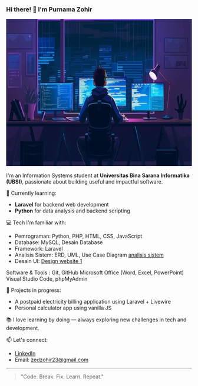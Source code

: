 ### Hi there! 👋 I'm Purnama Zohir

<img src="gambar1.jpeg" alt="gambar" style="width:800px; height:400px;"/>

I'm an Information Systems student at **Universitas Bina Sarana Informatika (UBSI)**, passionate about building useful and impactful software.

🌱 Currently learning:

- **Laravel** for backend web development
- **Python** for data analysis and backend scripting

💻 Tech I'm familiar with:

- Pemrograman: Python, PHP, HTML, CSS, JavaScript
- Database: MySQL, Desain Database
- Framework: Laravel
- Analisis Sistem: ERD, UML, Use Case Diagram [analisis sistem](https://drive.google.com/drive/folders/1s0ik6gZNWavLnNoxVQ3INAXdSgYk4CB7?usp=sharing)
- Desain UI: [Design website 1](https://www.figma.com/design/acgrOIKB8u9usalzBqKA7P/MeowCare?node-id=1-2&t=1QhqXXMtZsqLHBig-1)

Software & Tools :
Git, GitHub
Microsoft Office (Word, Excel, PowerPoint)
Visual Studio Code, phpMyAdmin


🚧 Projects in progress:

- A postpaid electricity billing application using Laravel + Livewire
- Personal calculator app using vanilla JS

📚 I love learning by doing — always exploring new challenges in tech and development.

📫 Let's connect:

- [LinkedIn](https://www.linkedin.com/in/Zohir-zed)
- Email: zedzohir23@gmail.com

---

> "Code. Break. Fix. Learn. Repeat."
